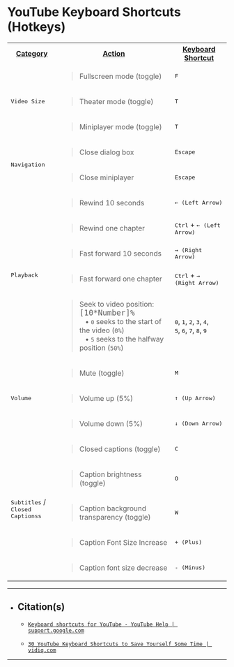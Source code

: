 <!-- ------------------------------ -->
<!-- https://github.com/mcavallo-git/Coding/blob/main/hotkeys/youtube-hotkeys.md -->
<!-- ------------------------------ -->

# YouTube Keyboard Shortcuts (Hotkeys)

<!-- ------------------------------ -->

  <table>
    <tr>
      <th><u>Category</u></th>
      <th><u>Action</u></th>
      <th><u>Keyboard Shortcut</u></th>
    </tr>
    <!-- ------------------------------------------------------------ -->
    <tr>
      <td rowspan="4"><kbd>Video Size</kbd></td>
    </tr>
    <tr>
      <td><blockquote>Fullscreen mode (toggle)</blockquote></td>
      <td><kbd>F</kbd></td>
    </tr>
    <tr>
      <td><blockquote>Theater mode (toggle)</blockquote></td>
      <td><kbd>T</kbd></td>
    </tr>
    <tr>
      <td><blockquote>Miniplayer mode (toggle)</blockquote></td>
      <td><kbd>T</kbd></td>
    </tr>
    <!-- ------------------------------------------------------------ -->
    <tr>
      <td rowspan="3"><kbd>Navigation</kbd></td>
    </tr>
    <tr>
      <td><blockquote>Close dialog box</blockquote></td>
      <td><kbd>Escape</kbd></td>
    </tr>
    <tr>
      <td><blockquote>Close miniplayer</blockquote></td>
      <td><kbd>Escape</kbd></td>
    </tr>
    <!-- ------------------------------------------------------------ -->
    <tr>
      <td rowspan="6"><kbd>Playback</kbd></td>
    </tr>
    <tr>
      <td><blockquote>Rewind 10 seconds</blockquote></td>
      <td><kbd>← (Left Arrow)</kbd></td>
    </tr>
    <tr>
      <td><blockquote>Rewind one chapter</blockquote></td>
      <td><kbd>Ctrl</kbd> + <kbd>← (Left Arrow)</kbd></td>
    </tr>
    <tr>
      <td><blockquote>Fast forward 10 seconds</blockquote></td>
      <td><kbd>→ (Right Arrow)</kbd></td>
    </tr>
    <tr>
      <td><blockquote>Fast forward one chapter</blockquote></td>
      <td><kbd>Ctrl</kbd> + <kbd>→ (Right Arrow)</kbd></td>
    </tr>
    <tr>
      <td><blockquote>Seek to video position: <code style="font-size:110%;">[10*Number]%</code><br />&nbsp;&nbsp;&nbsp;&bull;&nbsp;<kbd>0</kbd> seeks to the start of the video (<code>0%</code>)<br />&nbsp;&nbsp;&nbsp;&bull;&nbsp;<kbd>5</kbd> seeks to the halfway position (<code>50%</code>)</blockquote></td>
      <td><kbd>0</kbd>, <kbd>1</kbd>, <kbd>2</kbd>, <kbd>3</kbd>, <kbd>4</kbd>,<br /><kbd>5</kbd>, <kbd>6</kbd>, <kbd>7</kbd>, <kbd>8</kbd>, <kbd>9</kbd> </td>
    </tr>
    <!-- ------------------------------------------------------------ -->
    <tr>
      <td rowspan="4"><kbd>Volume</kbd></td>
    </tr>
    <tr>
      <td><blockquote>Mute (toggle)</blockquote></td>
      <td><kbd>M</kbd></td>
    </tr>
    <tr>
      <td><blockquote>Volume up (5%)</blockquote></td>
      <td><kbd>↑ (Up Arrow)</kbd></td>
    </tr>
    <tr>
      <td><blockquote>Volume down (5%)</blockquote></td>
      <td><kbd>↓ (Down Arrow)</kbd></td>
    </tr>
    <!-- ------------------------------------------------------------ -->
    <tr>
      <td rowspan="6"><kbd>Subtitles</kbd> /<br /><kbd>Closed Captionss</kbd></td>
    </tr>
    <tr>
      <td><blockquote>Closed captions (toggle)</blockquote></td>
      <td><kbd>C</kbd></td>
    </tr>
    <tr>
      <td><blockquote>Caption brightness (toggle)</blockquote></td>
      <td><kbd>O</kbd></td>
    </tr>
    <tr>
      <td><blockquote>Caption background transparency (toggle)</blockquote></td>
      <td><kbd>W</kbd></td>
    </tr>
    <tr>
      <td><blockquote>Caption Font Size Increase</blockquote></td>
      <td><kbd>+ (Plus)</kbd></td>
    </tr>
    <tr>
      <td><blockquote>Caption font size decrease</blockquote></td>
      <td><kbd>- (Minus)</kbd></td>
    </tr>
    <!-- ------------------------------------------------------------ -->
  </table>

<!-- ------------------------------ -->

***
- ## Citation(s)

  - [`Keyboard shortcuts for YouTube - YouTube Help | support.google.com`](https://support.google.com/youtube/answer/7631406?hl=en)

  - [`30 YouTube Keyboard Shortcuts to Save Yourself Some Time | vidiq.com`](https://vidiq.com/blog/post/30-youtube-keyboard-shortcuts/)

<!-- ------------------------------ -->

***
